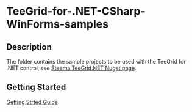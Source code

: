 # TeeGrid-for-.NET-CSharp-WinForms-samples

## Description
The folder contains the sample projects to be used with the TeeGrid for .NET control,
see [Steema.TeeGrid.NET Nuget page](https://www.nuget.org/packages/Steema.TeeGrid.NET).

## Getting Started
[Getting Strted Guide](https://github.com/Steema/TeeGrid-for-.NET/wiki)
